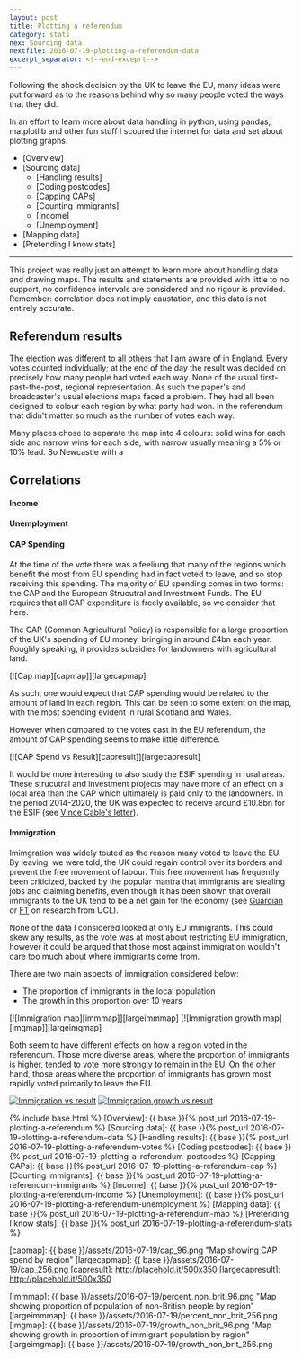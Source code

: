 ```yaml
---
layout: post
title: Plotting a referendum
category: stats
nex: Sourcing data
nextfile: 2016-07-19-plotting-a-referendum-data
excerpt_separator: <!--end-exceprt-->
---
```


Following the shock decision by the UK to leave the EU, many ideas were put 
forward as to the reasons behind why so many people voted the ways that they 
did. 

In an effort to learn more about data handling in python, using pandas, 
matplotlib and other fun stuff I scoured the internet for data and set about 
plotting graphs. 

* [Overview] 
* [Sourcing data]
    * [Handling results]
    * [Coding postcodes]
    * [Capping CAPs]
    * [Counting immigrants]
    * [Income]
    * [Unemployment]
* [Mapping data]
* [Pretending I know stats]
<!--end-exceprt-->

---

This project was really just an attempt to learn more about handling data and drawing maps. The results and statements are provided with little to no support, no confidence intervals are considered and no rigour is provided. Remember: correlation does not imply caustation, and this data is not entirely accurate. 

## Referendum results

The election was different to all others that I am aware of in England. Every 
votes counted individually; at the end of the day the result was decided on 
precisely how many people had voted each way. None of the usual 
first-past-the-post, regional representation. As such the paper's and 
broadcaster's usual elections maps faced a problem. They had all been designed 
to colour each region by what party had won. In the referendum that didn't 
matter so much as the number of votes each way. 

Many places chose to separate the map into 4 colours: solid wins for each side 
and narrow wins for each side, with narrow usually meaning a 5% or 10% lead. So 
Newcastle with a 

## Correlations

#### Income

#### Unemployment

#### CAP Spending

At the time of the vote there was a feeliung that many of the regions which benefit the most from EU spending had in fact voted to leave, and so stop receiving this spending. The majority of EU spending comes in two forms: the CAP and the European Strucutral and Investment Funds. The EU requires that all CAP expenditure is freely available, so we consider that here.

The CAP (Common Agricultural Policy) is responsible for a large proportion of the UK's spending of EU money, bringing in around £4bn each year. Roughly speaking, it provides subsidies for landowners with agricultural land.

[![Cap map][capmap]][largecapmap]

As such, one would expect that CAP spending would be related to the amount of land in each region. This can be seen to some extent on the map, with the most spending evident in rural Scotland and Wales.

However when compared to the votes cast in the EU referendum, the amount of CAP spending seems to make little difference.

[![CAP Spend vs Result][capresult]][largecapresult]

It would be more interesting to also study the ESIF spending in rural areas. These strucutral and investment projects may have more of an effect on a local area than the CAP which ultimately is paid only to the landowners. In the period 2014-2020, the UK was expected to receive around £10.8bn for the ESIF (see [Vince Cable's letter][esif letter]).

#### Immigration

Imimgration was widely touted as the reason many voted to leave the EU. By leaving, we were told, the UK could regain control over its borders and prevent the free movement of labour. This free movement has frequently been criticized, backed by the popular mantra that immigrants are stealing jobs and claiming benefits, even though it has been shown that overall immigrants to the UK tend to be a net gain for the economy (see [Guardian][guardian immigrants] or [FT][FT immigrants] on research from UCL).

None of the data I considered looked at only EU immigrants. This could skew any results, as the vote was at most about restricting EU immigration, however it could be argued that those most against immigration wouldn't care too much about where immigrants come from.

There are two main aspects of immigration considered below:

 - The proportion of immigrants in the local population
 - The growth in this proportion over 10 years

[![Immigration map][immmap]][largeimmmap]
[![Immigration growth map][imgmap]][largeimgmap]

Both seem to have different effects on how a region voted in the referendum. Those more diverse areas, where the proportion of immigrants is higher, tended to vote more strongly to remain in the EU. On the other hand, those areas where the proportion of immigrants has grown most rapidly voted primarily to leave the EU.

[![Immigration vs result][immres]][largeimmres]
[![Immigration growth vs result][imgres]][largeimgres]



{% include base.html %}
[Overview]: {{ base }}{% post_url 2016-07-19-plotting-a-referendum %}
[Sourcing data]: {{ base }}{% post_url 2016-07-19-plotting-a-referendum-data %}
[Handling results]: {{ base }}{% post_url 2016-07-19-plotting-a-referendum-votes %}
[Coding postcodes]: {{ base }}{% post_url 2016-07-19-plotting-a-referendum-postcodes %}
[Capping CAPs]: {{ base }}{% post_url 2016-07-19-plotting-a-referendum-cap %}
[Counting immigrants]: {{ base }}{% post_url 2016-07-19-plotting-a-referendum-immigrants %}
[Income]: {{ base }}{% post_url 2016-07-19-plotting-a-referendum-income %}
[Unemployment]: {{ base }}{% post_url 2016-07-19-plotting-a-referendum-unemployment %}
[Mapping data]: {{ base }}{% post_url 2016-07-19-plotting-a-referendum-map %}
[Pretending I know stats]:  {{ base }}{% post_url 2016-07-19-plotting-a-referendum-stats %}

[capmap]: {{ base }}/assets/2016-07-19/cap_96.png "Map showing CAP spend by region"
[largecapmap]: {{ base }}/assets/2016-07-19/cap_256.png
[capresult]: http://placehold.it/500x350
[largecapresult]: http://placehold.it/500x350

[immmap]: {{ base }}/assets/2016-07-19/percent_non_brit_96.png "Map showing proportion of population of non-British people by region"
[largeimmmap]: {{ base }}/assets/2016-07-19/percent_non_brit_256.png
[imgmap]: {{ base }}/assets/2016-07-19/growth_non_brit_96.png "Map showing growth in proportion of immigrant population by region"
[largeimgmap]: {{ base }}/assets/2016-07-19/growth_non_brit_256.png

[immres]: http://placehold.it/500x350
[largeimmres]: http://placehold.it/500x350
[imgres]: http://placehold.it/500x350
[largeimgres]: http://placehold.it/500x350

[esif letter]: https://www.gov.uk/government/publications/eu-structural-funds-uk-allocations-2014-to-2020
[guardian immigrants]: https://www.theguardian.com/uk-news/2014/nov/05/eu-migrants-uk-gains-20bn-ucl-study
[FT immigrants]: http://www.ft.com/cms/s/0/c49043a8-6447-11e4-b219-00144feabdc0.html
